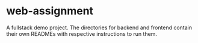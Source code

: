 # web-assignment

A fullstack demo project. The directories for backend and frontend contain their own READMEs with respective instructions to run them.
